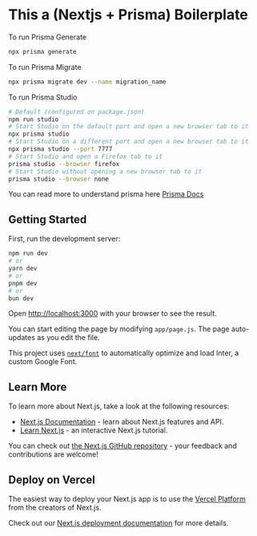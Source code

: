 # This a (Nextjs + Prisma) Boilerplate

To run Prisma Generate
```bash
npx prisma generate
```

To run Prisma Migrate
```bash
npx prisma migrate dev --name migration_name
```

To run Prisma Studio
```bash
# Default (configured on package.json)
npm run studio
# Start Studio on the default port and open a new browser tab to it
npx prisma studio
# Start Studio on a different port and open a new browser tab to it
npx prisma studio --port 7777
# Start Studio and open a Firefox tab to it
prisma studio --browser firefox
# Start Studio without opening a new browser tab to it
prisma studio --browser none
```
You can read more to understand prisma here [Prisma Docs](https://www.prisma.io/docs)


## Getting Started

First, run the development server:

```bash
npm run dev
# or
yarn dev
# or
pnpm dev
# or
bun dev
```

Open [http://localhost:3000](http://localhost:3000) with your browser to see the result.

You can start editing the page by modifying `app/page.js`. The page auto-updates as you edit the file.

This project uses [`next/font`](https://nextjs.org/docs/basic-features/font-optimization) to automatically optimize and load Inter, a custom Google Font.

## Learn More

To learn more about Next.js, take a look at the following resources:

- [Next.js Documentation](https://nextjs.org/docs) - learn about Next.js features and API.
- [Learn Next.js](https://nextjs.org/learn) - an interactive Next.js tutorial.

You can check out [the Next.js GitHub repository](https://github.com/vercel/next.js/) - your feedback and contributions are welcome!

## Deploy on Vercel

The easiest way to deploy your Next.js app is to use the [Vercel Platform](https://vercel.com/new?utm_medium=default-template&filter=next.js&utm_source=create-next-app&utm_campaign=create-next-app-readme) from the creators of Next.js.

Check out our [Next.js deployment documentation](https://nextjs.org/docs/deployment) for more details.
